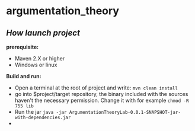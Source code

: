 argumentation_theory
====================

*How launch project*
--------------------
**prerequisite:**<br>
<ul>
<li>Maven 2.X or higher</li>
<li>Windows or linux</li>
</ul>


**Build and run:**<br>
<ul>
<li>Open a terminal at the root of project and write: <code>mvn clean install</code></li>
<li>go into $project/target repository, the binary included with the sources haven't the necessary permission. Change it with for example <code>chmod -R 755 lib</code></li>
<li>Run the jar <code>java -jar ArgumentationTheoryLab-0.0.1-SNAPSHOT-jar-with-dependencies.jar</code> <li>
</ul>
